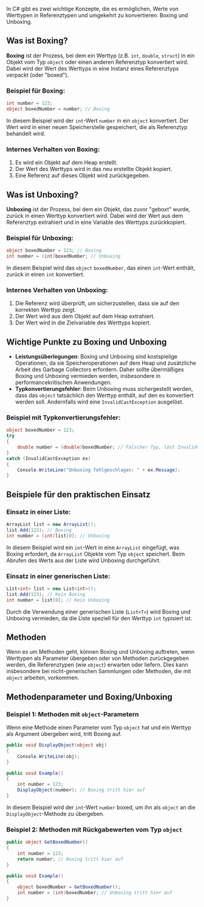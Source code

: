 In C# gibt es zwei wichtige Konzepte, die es ermöglichen, Werte von Werttypen in Referenztypen und umgekehrt zu konvertieren: Boxing und Unboxing.

## Was ist Boxing?

**Boxing** ist der Prozess, bei dem ein Werttyp (z.B. `int`, `double`, `struct`) in ein Objekt vom Typ `object` oder einen anderen Referenztyp konvertiert wird. Dabei wird der Wert des Werttyps in eine Instanz eines Referenztyps verpackt (oder "boxed").

### Beispiel für Boxing:
```csharp
int number = 123;
object boxedNumber = number; // Boxing
```
In diesem Beispiel wird der `int`-Wert `number` in ein `object` konvertiert. Der Wert wird in einer neuen Speicherstelle gespeichert, die als Referenztyp behandelt wird.

### Internes Verhalten von Boxing:

1. Es wird ein Objekt auf dem Heap erstellt.
2. Der Wert des Werttyps wird in das neu erstellte Objekt kopiert.
3. Eine Referenz auf dieses Objekt wird zurückgegeben.

## Was ist Unboxing?

**Unboxing** ist der Prozess, bei dem ein Objekt, das zuvor "geboxt" wurde, zurück in einen Werttyp konvertiert wird. Dabei wird der Wert aus dem Referenztyp extrahiert und in eine Variable des Werttyps zurückkopiert.

### Beispiel für Unboxing:
```csharp
object boxedNumber = 123; // Boxing
int number = (int)boxedNumber; // Unboxing
```
In diesem Beispiel wird das `object` `boxedNumber`, das einen `int`-Wert enthält, zurück in einen `int` konvertiert.

### Internes Verhalten von Unboxing:

1. Die Referenz wird überprüft, um sicherzustellen, dass sie auf den korrekten Werttyp zeigt.
2. Der Wert wird aus dem Objekt auf dem Heap extrahiert.
3. Der Wert wird in die Zielvariable des Werttyps kopiert.

## Wichtige Punkte zu Boxing und Unboxing

- **Leistungsüberlegungen**: Boxing und Unboxing sind kostspielige Operationen, da sie Speicheroperationen auf dem Heap und zusätzliche Arbeit des Garbage Collectors erfordern. Daher sollte übermäßiges Boxing und Unboxing vermieden werden, insbesondere in performancekritischen Anwendungen.
- **Typkonvertierungsfehler**: Beim Unboxing muss sichergestellt werden, dass das `object` tatsächlich den Werttyp enthält, auf den es konvertiert werden soll. Andernfalls wird eine `InvalidCastException` ausgelöst.

### Beispiel mit Typkonvertierungsfehler:
```csharp
object boxedNumber = 123;
try
{
    double number = (double)boxedNumber; // Falscher Typ, löst InvalidCastException aus
}
catch (InvalidCastException ex)
{
    Console.WriteLine("Unboxing fehlgeschlagen: " + ex.Message);
}
```

## Beispiele für den praktischen Einsatz

### Einsatz in einer Liste:
```csharp
ArrayList list = new ArrayList();
list.Add(123); // Boxing
int number = (int)list[0]; // Unboxing
```

In diesem Beispiel wird ein `int`-Wert in eine `ArrayList` eingefügt, was Boxing erfordert, da `ArrayList` Objekte vom Typ `object` speichert. Beim Abrufen des Werts aus der Liste wird Unboxing durchgeführt.

### Einsatz in einer generischen Liste:
```csharp
List<int> list = new List<int>();
list.Add(123); // Kein Boxing
int number = list[0]; // Kein Unboxing
```

Durch die Verwendung einer generischen Liste (`List<T>`) wird Boxing und Unboxing vermieden, da die Liste speziell für den Werttyp `int` typisiert ist.

## Methoden
Wenn es um Methoden geht, können Boxing und Unboxing auftreten, wenn Werttypen als Parameter übergeben oder von Methoden zurückgegeben werden, die Referenztypen (wie `object`) erwarten oder liefern. Dies kann insbesondere bei nicht-generischen Sammlungen oder Methoden, die mit `object` arbeiten, vorkommen.

## Methodenparameter und Boxing/Unboxing

### Beispiel 1: Methoden mit `object`-Parametern

Wenn eine Methode einen Parameter vom Typ `object` hat und ein Werttyp als Argument übergeben wird, tritt Boxing auf.
```csharp
public void DisplayObject(object obj)
{
    Console.WriteLine(obj);
}

public void Example()
{
    int number = 123;
    DisplayObject(number); // Boxing tritt hier auf
}
```
In diesem Beispiel wird der `int`-Wert `number` boxed, um ihn als `object` an die `DisplayObject`-Methode zu übergeben.

### Beispiel 2: Methoden mit Rückgabewerten vom Typ `object`
```csharp
public object GetBoxedNumber()
{
    int number = 123;
    return number; // Boxing tritt hier auf
}

public void Example()
{
    object boxedNumber = GetBoxedNumber();
    int number = (int)boxedNumber; // Unboxing tritt hier auf
}
```